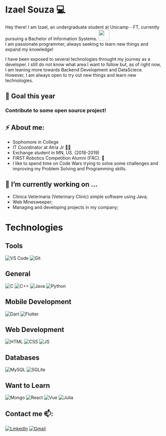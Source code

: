 # <b>Izael Souza :computer:</b>
Hey there! I am Izael, an undergraduate student at Unicamp - FT, currently pursuing a Bachelor of Information Systems. <img src="https://github.com/TheDudeThatCode/TheDudeThatCode/blob/master/Assets/Developer.gif" width="34px"><br>
I am passionate programmer, always seeking to learn new things and expand my knowledge!

I have been exposed to several technologies throught my journey as a developer. I still do not know what area I want to follow but, as of right now, I am leaning more towards Backend Development and DataSciece. However, I am always open to try out new things and learn new technologies.

## :dart: Goal this year
### Contribute to some open source project!

## ⚡ About me:
- Sophomore in College
- IT Coordinator at Atria Jr :purple_heart::bat:
- Exchange student in MN, US. (2018-2019)
- FIRST Robotics Competition Alumni (FRC). :robot: <br>
- I like to spend time on Code Wars trying to solve some challenges and improving my Problem Solving and Programming skills.

## <b>🔭 I’m currently working on ...</b>
- Clinica Veterinaria (Veterinary Clinic) simple software using Java;
- Web Minesweeper;
- Managing and developing projects in my company;

# <b>Technologies</b>

## Tools
![VS Code](https://img.shields.io/badge/VSCode-0078d7.svg?style=for-the-badge&logo=visual-studio-code&logoColor=white)
![Git](https://img.shields.io/badge/Git-00000F?style=for-the-badge&logo=git&logoColor=red)

## General
![C](https://img.shields.io/badge/C-00599C?style=for-the-badge&logo=c&logoColor=white)
![C++](https://img.shields.io/badge/C%2B%2B-00599C?style=for-the-badge&logo=c%2B%2B&logoColor=white)
![Java](https://img.shields.io/badge/Java-ED8B00?style=for-the-badge&logo=java&logoColor=white)
![Python](https://img.shields.io/badge/Python-3776AD?style=for-the-badge&logo=python&logoColor=white)

## Mobile Development
![Dart](https://img.shields.io/badge/Dart-0175C2?style=for-the-badge&logo=dart&logoColor=white)
![Flutter](https://img.shields.io/badge/Flutter-02569B?style=for-the-badge&logo=flutter&logoColor=white)

## Web Development
![HTML](https://img.shields.io/badge/HTML5-E34F26?style=for-the-badge&logo=html5&logoColor=white)
![CSS](https://img.shields.io/badge/CSS3-1572B6?style=for-the-badge&logo=css3&logoColor=white)
![JS](https://img.shields.io/badge/JavaScript-F7DF1E?style=for-the-badge&logo=javascript&logoColor=black)

## Databases
![MySQL](https://img.shields.io/badge/MySQL-00000F?style=for-the-badge&logo=mysql&logoColor=white)
![SQLite](https://img.shields.io/badge/SQLite-07405E?style=for-the-badge&logo=sqlite&logoColor=white)

## Want to Learn
![Mongo](https://img.shields.io/badge/MongoDB-4EA94B?style=for-the-badge&logo=mongodb&logoColor=white)
![React](https://img.shields.io/badge/React-20232A?style=for-the-badge&logo=react&logoColor=61DAFB)
![Vue](https://img.shields.io/badge/Vue.js-35495E?style=for-the-badge&logo=vue.js&logoColor=4FC08D)
![Julia](https://img.shields.io/badge/Julia-CC6699?style=for-the-badge&logo=julia&logoColor=white)

## Contact me 📫:
[![LinkedIn](https://img.shields.io/badge/linkedin-%230077B5.svg?style=for-the-badge&logo=linkedin&logoColor=white)](https://www.linkedin.com/in/izaelsouza/)
[![Gmail](https://img.shields.io/badge/Gmail-D14836?style=for-the-badge&logo=gmail&logoColor=white)](mailto:jizael@atriajr.com.br)
<!--
**izzy-el/izzy-el** is a ✨ _special_ ✨ repository because its `README.md` (this file) appears on your GitHub profile.

Here are some ideas to get you started:

- 🔭 I’m currently working on ...
- 🌱 I’m currently learning ...
- 👯 I’m looking to collaborate on ...
- 🤔 I’m looking for help with ...
- 💬 Ask me about ...
- 📫 How to reach me: ...
- 😄 Pronouns: ...
- ⚡ Fun fact: ...
-->
